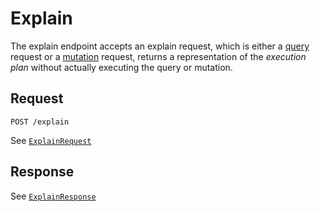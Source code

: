 # Explain

The explain endpoint accepts an explain request, which is either a [query](./queries/README.md) request or a [mutation](./mutation/README.md) request, returns a representation of the _execution plan_ without actually executing the query or mutation.

## Request

```
POST /explain
```

See [`ExplainRequest`](../reference/types.md#explainrequest)

## Response

See [`ExplainResponse`](../reference/types.md#explainresponse)
